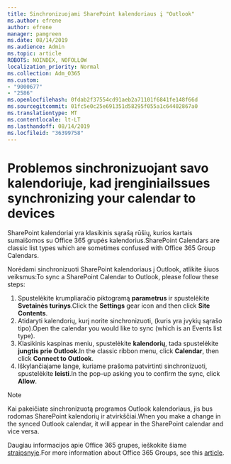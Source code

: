 ```yaml
---
title: Sinchronizuojami SharePoint kalendoriaus į "Outlook"
ms.author: efrene
author: efrene
manager: pamgreen
ms.date: 08/14/2019
ms.audience: Admin
ms.topic: article
ROBOTS: NOINDEX, NOFOLLOW
localization_priority: Normal
ms.collection: Adm_O365
ms.custom:
- "9000677"
- "2586"
ms.openlocfilehash: 0fdab2f37554cd91aeb2a71101f6841fe148f66d
ms.sourcegitcommit: 01fc5e0c25e691351d58295f055a1c64402867a0
ms.translationtype: MT
ms.contentlocale: lt-LT
ms.lasthandoff: 08/14/2019
ms.locfileid: "36399758"
---
```

# <a name="issues-synchronizing-your-calendar-to-devices"></a><span data-ttu-id="95611-102">Problemos sinchronizuojant savo kalendoriuje, kad įrenginiai</span><span class="sxs-lookup"><span data-stu-id="95611-102">Issues synchronizing your calendar to devices</span></span>

<span data-ttu-id="95611-103">SharePoint kalendoriai yra klasikinis sąrašą rūšių, kurios kartais sumaišomos su Office 365 grupės kalendorius.</span><span class="sxs-lookup"><span data-stu-id="95611-103">SharePoint Calendars are classic list types which are sometimes confused with Office 365 Group Calendars.</span></span>

<span data-ttu-id="95611-104">Norėdami sinchronizuoti SharePoint kalendoriaus į Outlook, atlikite šiuos veiksmus:</span><span class="sxs-lookup"><span data-stu-id="95611-104">To sync a SharePoint Calendar to Outlook, please follow these steps:</span></span>

1. <span data-ttu-id="95611-105">Spustelėkite krumpliaračio piktogramą **parametrus** ir spustelėkite **Svetainės turinys**.</span><span class="sxs-lookup"><span data-stu-id="95611-105">Click the **Settings** gear icon and then click **Site Contents**.</span></span>
2. <span data-ttu-id="95611-106">Atidaryti kalendorių, kurį norite sinchronizuoti, (kuris yra įvykių sąrašo tipo).</span><span class="sxs-lookup"><span data-stu-id="95611-106">Open the calendar you would like to sync (which is an Events list type).</span></span>
3. <span data-ttu-id="95611-107">Klasikinis kaspinas meniu, spustelėkite **kalendorių**, tada spustelėkite **jungtis prie Outlook**.</span><span class="sxs-lookup"><span data-stu-id="95611-107">In the classic ribbon menu, click **Calendar**, then click **Connect to Outlook**.</span></span>
4. <span data-ttu-id="95611-108">Iškylančiajame lange, kuriame prašoma patvirtinti sinchronizuoti, spustelėkite **leisti**.</span><span class="sxs-lookup"><span data-stu-id="95611-108">In the pop-up asking you to confirm the sync, click **Allow**.</span></span>

>[!Note]
> <span data-ttu-id="95611-109">Kai pakeičiate sinchronizuotą programos Outlook kalendoriaus, jis bus rodomas SharePoint kalendorių ir atvirkščiai.</span><span class="sxs-lookup"><span data-stu-id="95611-109">When you make a change in the synced Outlook calendar, it will appear in the SharePoint calendar and vice versa.</span></span>

<span data-ttu-id="95611-110">Daugiau informacijos apie Office 365 grupes, ieškokite šiame [straipsnyje](https://support.office.com/en-us/article/Learn-about-Office-365-groups-b565caa1-5c40-40ef-9915-60fdb2d97fa2).</span><span class="sxs-lookup"><span data-stu-id="95611-110">For more information about Office 365 Groups, see this [article](https://support.office.com/en-us/article/Learn-about-Office-365-groups-b565caa1-5c40-40ef-9915-60fdb2d97fa2).</span></span>
